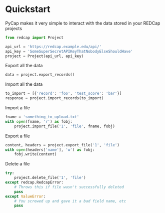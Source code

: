 # Quickstart

PyCap makes it very simple to interact with the data stored in your REDCap projects

```python
from redcap import Project

api_url = 'https://redcap.example.edu/api/'
api_key = 'SomeSuperSecretAPIKeyThatNobodyElseShouldHave'
project = Project(api_url, api_key)
```

Export all the data

```python
data = project.export_records()
```

Import all the data

```python
to_import = [{'record': 'foo', 'test_score': 'bar'}]
response = project.import_records(to_import)
```

Import a file

```python
fname = 'something_to_upload.txt'
with open(fname, 'r') as fobj:
    project.import_file('1', 'file', fname, fobj)
```

Export a file

```python
content, headers = project.export_file('1', 'file')
with open(headers['name'], 'w') as fobj:
    fobj.write(content)
```

Delete a file
```python
try:
    project.delete_file('1', 'file')
except redcap.RedcapError:
    # Throws this if file wasn't successfully deleted
    pass
except ValueError:
    # You screwed up and gave it a bad field name, etc
    pass
```
